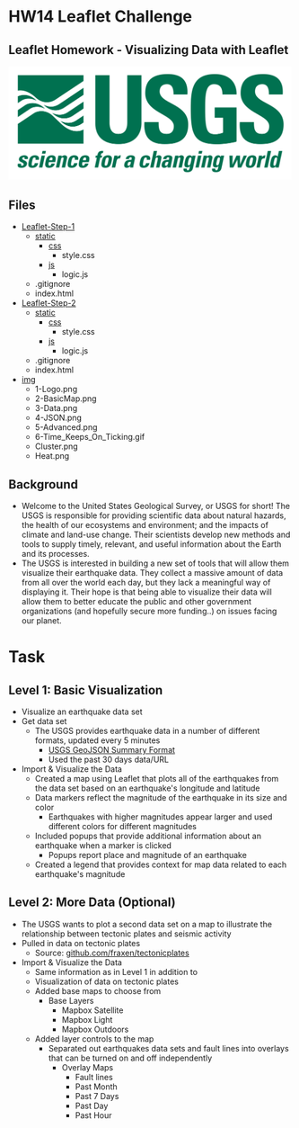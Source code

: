 # HW14 Leaflet Challenge
## Leaflet Homework - Visualizing Data with Leaflet

![alt text](https://github.com/DanielMJones2005/HW_14_leaflet-challenge/blob/master/img/1-Logo.png)

## Files
* [Leaflet-Step-1](https://github.com/DanielMJones2005/HW_14_leaflet-challenge/tree/master/Leaflet-Step-1)
    * [static](https://github.com/DanielMJones2005/HW_14_leaflet-challenge/tree/master/Leaflet-Step-1/static)
      * [css](https://github.com/DanielMJones2005/HW_14_leaflet-challenge/tree/master/Leaflet-Step-1/static/css)
        * style.css
      * [js](https://github.com/DanielMJones2005/HW_14_leaflet-challenge/tree/master/Leaflet-Step-1/static/js)
        * logic.js
    * .gitignore
    * index.html
* [Leaflet-Step-2](https://github.com/DanielMJones2005/HW_14_leaflet-challenge/tree/master/Leaflet-Step-2)
     * [static](https://github.com/DanielMJones2005/HW_14_leaflet-challenge/tree/master/Leaflet-Step-2/static)
       * [css](https://github.com/DanielMJones2005/HW_14_leaflet-challenge/tree/master/Leaflet-Step-2/static/css)
         * style.css
       * [js](https://github.com/DanielMJones2005/HW_14_leaflet-challenge/tree/master/Leaflet-Step-2/static/js)
         * logic.js
    * .gitignore
    * index.html
* [img](https://github.com/DanielMJones2005/HW_14_leaflet-challenge/tree/master/img)
    * 1-Logo.png
    * 2-BasicMap.png
    * 3-Data.png
    * 4-JSON.png
    * 5-Advanced.png
    * 6-Time_Keeps_On_Ticking.gif
    * Cluster.png
    * Heat.png
   
## Background
- Welcome to the United States Geological Survey, or USGS for short! The USGS is responsible for providing 
scientific data about natural hazards, the health of our ecosystems and environment; and the impacts of 
climate and land-use change. Their scientists develop new methods and tools to supply timely, relevant, and 
useful information about the Earth and its processes. 
- The USGS is interested in building a new set of tools that will allow them visualize their earthquake data. 
They collect a massive amount of data from all over the world each day, but they lack a meaningful way of displaying it. 
Their hope is that being able to visualize their data will allow them to better educate the public and other government 
organizations (and hopefully secure more funding..) on issues facing our planet.

# Task

## Level 1: Basic Visualization
- Visualize an earthquake data set
- Get data set
  - The USGS provides earthquake data in a number of different formats, updated every 5 minutes
    - [USGS GeoJSON Summary Format](https://earthquake.usgs.gov/earthquakes/feed/v1.0/geojson.php)
    - Used the past 30 days data/URL
- Import & Visualize the Data
  - Created a map using Leaflet that plots all of the earthquakes from the data set based on an earthquake's longitude and latitude
  - Data markers reflect the magnitude of the earthquake in its size and color
    - Earthquakes with higher magnitudes appear larger and used different colors for different magnitudes
  - Included popups that provide additional information about an earthquake when a marker is clicked
    - Popups report place and magnitude of an earthquake
  - Created a legend that provides context for map data related to each earthquake's magnitude

## Level 2: More Data (Optional)
- The USGS wants to plot a second data set on a map to illustrate the relationship between tectonic plates 
and seismic activity
- Pulled in data on tectonic plates
  - Source: [github.com/fraxen/tectonicplates](https://github.com/fraxen/tectonicplates)
- Import & Visualize the Data
  - Same information as in Level 1 in addition to 
  - Visualization of data on tectonic plates
  - Added base maps to choose from
     - Base Layers
        - Mapbox Satellite
        - Mapbox Light
        - Mapbox Outdoors
  - Added layer controls to the map
    - Separated out earthquakes data sets and fault lines into overlays that can be turned on and off independently
      - Overlay Maps
        - Fault lines
        - Past Month
        - Past 7 Days 
        - Past Day
        - Past Hour
